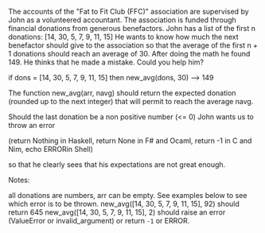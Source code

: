 The accounts of the "Fat to Fit Club (FFC)" association are supervised by John as a volunteered accountant. The association is funded through financial donations from generous benefactors. John has a list of the first n donations: [14, 30, 5, 7, 9, 11, 15] He wants to know how much the next benefactor should give to the association so that the average of the first n + 1 donations should reach an average of 30. After doing the math he found 149. He thinks that he made a mistake. Could you help him?

if dons = [14, 30, 5, 7, 9, 11, 15] then new_avg(dons, 30) --> 149

The function new_avg(arr, navg) should return the expected donation (rounded up to the next integer) that will permit to reach the average navg.

Should the last donation be a non positive number (<= 0) John wants us to throw an error

(return Nothing in Haskell, return None in F# and Ocaml, return -1 in C and Nim, echo ERRORin Shell)

so that he clearly sees that his expectations are not great enough.

Notes:

all donations are numbers, arr can be empty.
See examples below to see which error is to be thrown.
new_avg([14, 30, 5, 7, 9, 11, 15], 92) should return 645
new_avg([14, 30, 5, 7, 9, 11, 15], 2) should raise an error (ValueError or invalid_argument) or return `-1` or ERROR.
